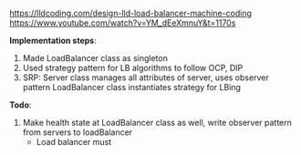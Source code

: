 https://lldcoding.com/design-lld-load-balancer-machine-coding
https://www.youtube.com/watch?v=YM_dEeXmnuY&t=1170s

**Implementation steps**:
1. Made LoadBalancer class as singleton
2. Used strategy pattern for LB algorithms to follow OCP, DIP
3. SRP:
    Server class manages all attributes of server, uses observer pattern 
    LoadBalancer class instantiates strategy for LBing

**Todo**:
1. Make health state at LoadBalancer class as well, write observer pattern from servers to loadBalancer
    - Load balancer must 




